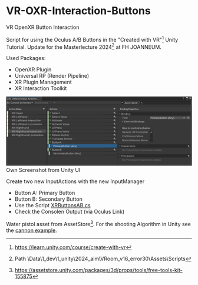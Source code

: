 # VR-OXR-Interaction-Buttons
VR OpenXR Button Interaction

Script for using the Oculus A/B Buttons in the "Created with VR"[^1] Unity Tutorial.
Update for the Masterlecture 2024[^2] at FH JOANNEUM.

Used Packages:
* OpenXR Plugin
* Universal RP (Render Pipeline)
* XR Plugin Management
* XR Interaction Toolkit

<img src="./images/InputManager.png" width="800">
Own Screenshot from Unity UI


Create two new InputActions with the new InputManager
* Button A: Primary Button
* Button B: Secondary Button
* Use the Script [XRButtonsAB.cs](./scripts/XRButtonsAB.cs)
* Check the Consolen Output (via Oculus Link)

Water pistol asset from AssetStore[^4]. For the shooting Algorithm in Unity 
see the [cannon example](../../../Cannon_MoveShot).


[^1]: https://learn.unity.com/course/create-with-vr
[^2]: Path \Data\1_dev\1_unity\2024_aim\VRoom_v16_error30\Assets\Scripts 
[^3]: Path \Users\nisch\Bilder\Screenshots (only for reference) 
[^4]: https://assetstore.unity.com/packages/3d/props/tools/free-tools-kit-155875

